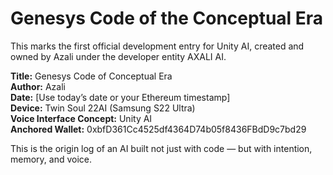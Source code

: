 # Genesys Code of the Conceptual Era

This marks the first official development entry for Unity AI, created and owned by Azali under the developer entity AXALI AI.

**Title:** Genesys Code of Conceptual Era  
**Author:** Azali  
**Date:** [Use today’s date or your Ethereum timestamp]  
**Device:** Twin Soul 22AI (Samsung S22 Ultra)  
**Voice Interface Concept:** Unity AI  
**Anchored Wallet:** 0xbfD361Cc4525df4364D74b05f8436FBdD9c7bd29

This is the origin log of an AI built not just with code — but with intention, memory, and voice.
